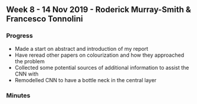 ## Week 8 - 14 Nov 2019 - Roderick Murray-Smith & Francesco Tonnolini

### Progress
* Made a start on abstract and introduction of my report
* Have reread other papers on colourization and how they approached the problem
* Collected some potential sources of additional information to assist the CNN with
* Remodelled CNN to have a bottle neck in the central layer

### Minutes
